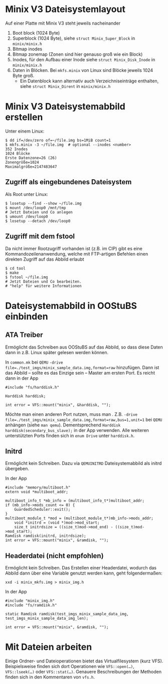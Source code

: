 # Minix V3 Dateisystemlayout

Auf einer Platte mit Minix V3 steht jeweils nacheinander

 1. Boot block (1024 Byte)
 2. Superblock (1024 Byte), siehe `struct Minix_Super_Block` in `minix/minix.h`
 3. Bitmap inodes
 4. Bitmap zonemap (Zonen sind hier genauso groß wie ein Block)
 5. Inodes, für den Aufbau einer Inode siehe `struct Minix_Disk_Inode` in `minix/minix.h`
 6. Daten in Blöcken. Bei `mkfs.minix` von Linux sind Blöcke jeweils 1024 Byte groß.
    * Ein Datenblock kann alternativ auch Verzeichniseinträge enthalten, siehe `struct Minix_Dirent` in `minix/minix.h`

# Minix V3 Dateisystemabbild erstellen

Unter einem Linux:

    $ dd if=/dev/zero of=~/file.img bs=1MiB count=1
    $ mkfs.minix -3 ~/file.img  # optional --inodes <number>
    352 Inodes
    1024 Blöcke
    Erste Datenzone=26 (26)
    Zonengröße=1024
    Maximalgröße=2147483647

## Zugriff als eingebundenes Dateisystem

Als Root unter Linux:

    $ losetup --find --show ~/file.img
    $ mount /dev/loop0 /mnt/tmp
    # Jetzt Dateien und Co anlegen
    $ umount /dev/loop0
    $ losetup --detach /dev/loop0

## Zugriff mit dem fstool

Da nicht immer Rootzugriff vorhanden ist (z.B. im CIP) gibt es eine Kommandozeilenanwendung, welche mit FTP-artigen Befehlen einen direkten Zugriff auf das Abbild erlaubt

    $ cd tool
    $ make
    $ fstool ~/file.img
    # Jetzt Dateien und Co bearbeiten.
    # "help" für weitere Informationen

# Dateisystemabbild in OOStuBS einbinden

## ATA Treiber
Ermöglicht das Schreiben aus OOStuBS auf das Abbild, so dass diese Daten dann in z.B. Linux später gelesen werden können.

In `common.mk` bei `QEMU` `-drive file=./test_imgs/minix_sample_data.img,format=raw` hinzufügen. Dann ist das Abbild – sollte es das Einzige sein – Master am ersten Port. Es reicht dann in der App

	#include "fs/harddisk.h"

	Harddisk harddisk;

	int error = VFS::mount("minix", &harddisk, "");

Möchte man einen anderen Port nutzen, muss man . Z.B. `-drive file=./test_imgs/minix_sample_data.img,format=raw,bus=1,unit=1` bei `QEMU` anhängen (siehe `man qemu`). Dementsprechend `Harddisk harddisk(secondary_bus_slave);` in der App verwenden. Alle weiteren unterstützten Ports finden sich in `enum Drive` unter `harddisk.h`.

## Initrd

Ermöglicht kein Schreiben. Dazu via `QEMUINITRD` Dateisystemabbild als initrd übergeben.

In der App

    #include "memory/multiboot.h"
    extern void *multiboot_addr;

    multiboot_info_t *mb_info = (multiboot_info_t*)multiboot_addr;
	if (mb_info->mods_count <= 0) {
		GuardedScheduler::exit();
	}
	multiboot_module_t *mod = (multiboot_module_t*)mb_info->mods_addr;
        void *initrd = (void *)mod->mod_start;
        size_t initrdsize = ((size_t)mod->mod_end) - ((size_t)mod->mod_start);
	Ramdisk ramdisk(initrd, initrdsize);
	int error = VFS::mount("minix", &ramdisk, "");

## Headerdatei (nicht empfohlen)

Ermöglicht kein Schreiben. Das Erstellen einer Headerdatei, wodurch das Abbild dann über eine Variable genutzt werden kann, geht folgendermaßen:

    xxd -i minix_mkfs.img > minix_img.h

In der App

	#include "minix_img.h"
	#include "fs/ramdisk.h"

    static Ramdisk ramdisk(test_imgs_minix_sample_data_img, test_imgs_minix_sample_data_img_len);

    int error = VFS::mount("minix", &ramdisk, "");

# Mit Dateien arbeiten

Einige Ordner- und Dateioperationen bietet das Virtualfilesystem (kurz VFS). Beispielsweise finden sich dort Operationen wie `VFS::open(…)`, `VFS::lseek(…)` oder `VFS::stat(…)`. Genauere Beschreibungen der Methoden finden sich in den Kommentaren von `vfs.h`.
